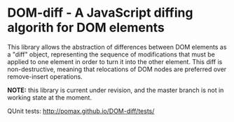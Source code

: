 # DOM-diff - A JavaScript diffing algorith for DOM elements

This library allows the abstraction of differences between DOM
elements as a "diff" object, representing the sequence of modifications
that must be applied to one element in order to turn it into the other
element. This diff is non-destructive, meaning that relocations of
DOM nodes are preferred over remove-insert operations.

**NOTE:** this library is current under revision, and the master branch
is not in working state at the moment.

QUnit tests: http://pomax.github.io/DOM-diff/tests/
